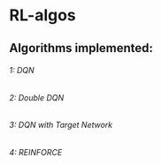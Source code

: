 # RL-algos
<h2> Algorithms implemented: </h2>
<h6> 1: DQN </h6>
<h6> 2: Double DQN </h6>
<h6> 3: DQN with Target Network </h6>
<h6> 4: REINFORCE </h6>
